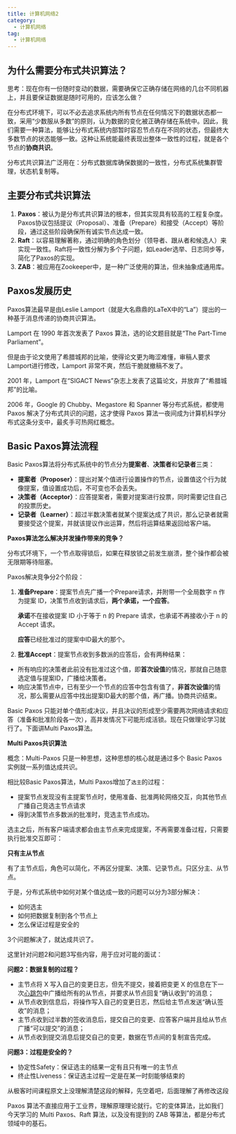 ```yaml
---
title: 计算机网络2
category:
  - 计算机网络
tag:
  - 计算机网络
---
```


## 为什么需要分布式共识算法？

思考：现在你有一份随时变动的数据，需要确保它正确存储在网络的几台不同机器上，并且要保证数据是随时可用的，应该怎么做？

在分布式环境下，可以不必去追求系统内所有节点在任何情况下的数据状态都一致，采用“少数服从多数”的原则，认为数据的变化被正确存储在系统中。因此，我们需要一种算法，能够让分布式系统内部暂时容忍节点存在不同的状态，但最终大多数节点的状态能够一致。这种让系统能最终表现出整体一致性的过程，就是各个节点的**协商共识**。

分布式共识算法广泛用在：分布式数据库确保数据的一致性，分布式系统集群管理，状态机复制等。

## 主要分布式共识算法

1. ‌**Paxos**‌：被认为是分布式共识算法的根本，但其实现具有较高的工程复杂度。Paxos协议包括提议（Proposal）、准备（Prepare）和接受（Accept）等阶段，通过这些阶段确保所有诚实节点达成一致。
2. ‌**Raft**‌：以容易理解著称，通过明确的角色划分（领导者、跟从者和候选人）来实现一致性。Raft将一致性分解为多个子问题，如Leader选举、日志同步等，简化了Paxos的实现。
3. ‌**ZAB**‌：被应用在Zookeeper中，是一种广泛使用的算法，但未抽象成通用库。

## Paxos发展历史

Paxos算法最早是由Leslie Lamport（就是大名鼎鼎的LaTeX中的“La”）提出的一种基于消息传递的协商共识算法。

Lamport 在 1990 年首次发表了 Paxos 算法，选的论文题目就是“The Part-Time Parliament”。

但是由于论文使用了希腊城邦的比喻，使得论文更为晦涩难懂，审稿人要求Lamport进行修改，Lamport 非常不爽，然后干脆就撤稿不发了。

2001 年，Lamport 在“SIGACT News”杂志上发表了这篇论文，并放弃了“希腊城邦”的比喻。

2006 年，Google 的 Chubby、Megastore 和 Spanner 等分布式系统，都使用 Paxos 解决了分布式共识的问题，这才使得 Paxos 算法一夜间成为计算机科学分布式这条分支中，最炙手可热网红概念。

## Basic Paxos算法流程

Basic Paxos算法将分布式系统中的节点分为**提案者**、**决策者**和**记录者**三类：

- **提案者（Proposer）**：提出对某个值进行设置操作的节点，设置值这个行为就像提案，值设置成功后，不可变也不会丢失。
- **决策者（Acceptor）**：应答提案者，需要对提案进行投票，同时需要记住自己的投票历史。
- **记录者（Learner）**：超过半数决策者就某个提案达成了共识，那么记录者就需要接受这个提案，并就该提议作出运算，然后将运算结果返回给客户端。


**Paxos算法怎么解决并发操作带来的竞争？**

分布式环境下，一个节点取得锁后，如果在释放锁之前发生崩溃，整个操作都会被无限期等待阻塞。

Paxos解决竞争分2个阶段：

1. **准备Prepare**：提案节点先广播一个Prepare请求，并附带一个全局数字 n 作为提案 ID，决策节点收到请求后，**两个承诺，一个应答**。

   **承诺**不在接收提案 ID 小于等于 n 的 Prepare 请求，也承诺不再接收小于 n 的 Accept 请求。

   **应答**已经批准过的提案中ID最大的那个。

2. **批准Accept**：提案节点收到多数派的应答后，会有两种结果：

- 所有响应的决策者此前没有批准过这个值，即**首次设值**的情况，那就自己随意选定值与提案ID，广播给决策者。
- 响应决策节点中，已有至少一个节点的应答中包含有值了，**非首次设值**的情况，那么需要从应答中找出提案ID最大的那个值，再广播。协商共识结束。

Basic Paxos 只能对单个值形成决议，并且决议的形成至少需要两次网络请求和应答（准备和批准阶段各一次），高并发情况下可能形成活锁。现在只做理论学习就行了。下面讲Multi Paxos算法。

**Multi Paxos共识算法**

概念：Multi-Paxos 只是一种思想，这种思想的核心就是通过多个 Basic Paxos 实例就一系列值达成共识。

相比较Basic Paxos算法，Multi Paxos增加了`选主`的过程：

- 提案节点发现没有主提案节点时，使用准备、批准两轮网络交互，向其他节点广播自己竞选主节点请求
- 得到决策节点多数派的批准时，竞选主节点成功。

选主之后，所有客户端请求都会由主节点来完成提案，不再需要准备过程，只需要执行批准交互即可：

**只有主从节点**

有了主节点后，角色可以简化，不再区分提案、决策、记录节点。只区分主、从节点。

于是，分布式系统中如何对某个值达成一致的问题可以分为3部分解决：

- 如何选主
- 如何把数据复制到各个节点上
- 怎么保证过程是安全的

3个问题解决了，就达成共识了。

这里针对问题2和问题3写些内容，用于应对可能的面试：

**问题2：数据复制的过程？**

- 主节点将 X 写入自己的变更日志，但先不提交，接着把变更 X 的信息在下一次[心跳包](https://zhida.zhihu.com/search?content_id=251314369&content_type=Article&match_order=1&q=心跳包&zhida_source=entity)中广播给所有的从节点，并要求从节点回复“确认收到”的消息；
- 从节点收到信息后，将操作写入自己的变更日志，然后给主节点发送“确认签收”的消息；
- 主节点收到过半数的签收消息后，提交自己的变更、应答客户端并且给从节点广播“可以提交”的消息；
- 从节点收到提交消息后提交自己的变更，数据在节点间的复制宣告完成。

**问题3：过程是安全的？**

- 协定性Safety：保证选主的结果一定有且只有唯一的主节点
- 终止性Liveness：保证选主过程一定是在某一时刻能够结束的

从极客时间课程原文上没理解清楚这段的解释，先空着吧，后面理解了再修改这段

Paxos 算法不直接应用于工业界，理解原理理论就行。它的变体算法，比如我们今天学习的 Multi Paxos、Raft 算法，以及没有提到的 ZAB 等算法，都是分布式领域中的基石。





























